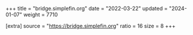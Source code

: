 +++
title = "bridge.simplefin.org"
date = "2022-03-22"
updated = "2024-01-07"
weight = 7710

[extra]
source = "https://bridge.simplefin.org"
ratio = 16
size = 8
+++
